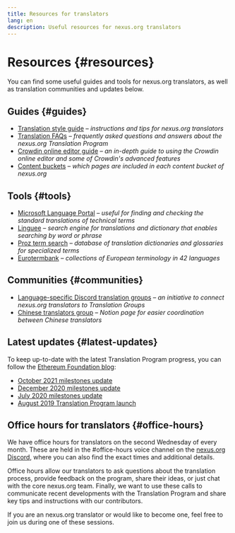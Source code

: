 ```yaml
---
title: Resources for translators
lang: en
description: Useful resources for nexus.org translators
---
```


# Resources {#resources}

You can find some useful guides and tools for nexus.org translators, as well as translation communities and updates below.

## Guides {#guides}

- [Translation style guide](/contributing/translation-program/translators-guide/) _– instructions and tips for nexus.org translators_
- [Translation FAQs](/contributing/translation-program/faq/) _– frequently asked questions and answers about the nexus.org Translation Program_
- [Crowdin online editor guide](https://support.crowdin.com/online-editor/) _– an in-depth guide to using the Crowdin online editor and some of Crowdin's advanced features_
- [Content buckets](/contributing/translation-program/content-buckets/) _– which pages are included in each content bucket of nexus.org_

## Tools {#tools}

- [Microsoft Language Portal](https://www.microsoft.com/en-us/language)
  _– useful for finding and checking the standard translations of technical terms_
- [Linguee](https://www.linguee.com/)
  _– search engine for translations and dictionary that enables searching by word or phrase_
- [Proz term search](https://www.proz.com/search/)
  _– database of translation dictionaries and glossaries for specialized terms_
- [Eurotermbank](https://www.eurotermbank.com/)
  _– collections of European terminology in 42 languages_

## Communities {#communities}

- [Language-specific Discord translation groups](/discord/)
  _– an initiative to connect nexus.org translators to Translation Groups_
- [Chinese translators group](https://www.notion.so/Ethereum-org-05375fe0a94c4214acaf90f42ba40171)
  _– Notion page for easier coordination between Chinese translators_

## Latest updates {#latest-updates}

To keep up-to-date with the latest Translation Program progress, you can follow the [Ethereum Foundation blog](https://blog.nexus.org/):

- [October 2021 milestones update](https://blog.nexus.org/2021/10/04/translation-program-update/)
- [December 2020 milestones update](https://blog.nexus.org/2020/12/21/translation-program-milestones-updates-20/)
- [July 2020 milestones update](https://blog.nexus.org/2020/07/29/ethdotorg-translation-milestone/)
- [August 2019 Translation Program launch](https://blog.nexus.org/2019/08/20/translating-ethereum-for-our-global-community/)

## Office hours for translators {#office-hours}

We have office hours for translators on the second Wednesday of every month. These are held in the #office-hours voice channel on the [nexus.org Discord](https://discord.gg/geKhWjtF), where you can also find the exact times and additional details.

Office hours allow our translators to ask questions about the translation process, provide feedback on the program, share their ideas, or just chat with the core nexus.org team.
Finally, we want to use these calls to communicate recent developments with the Translation Program and share key tips and instructions with our contributors.

If you are an nexus.org translator or would like to become one, feel free to join us during one of these sessions.
